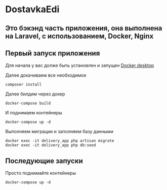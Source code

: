 # DostavkaEdi
## Это бэкэнд часть приложения, она выполнена на Laravel, с использованием, Docker, Nginx

## Первый запуск приложения
Для начала у вас долже быть установлен и запущен [Docker desktop](https://www.docker.com/products/docker-desktop/ "Официальный сайт")

Далее докачиваем все необходимое 

````
composer install 
````

Далее билдим через докер

````
docker-compose build
````
И поднимаем контейнеры

```` 
docker-compose up -d 
````

Выполняем миграции и заполняем базу данными

````
docker exec -it delivery_app php artisan migrate
docker exec -it delivery_app php db:seed
````

## Последующие запуски

Просто поднимайте контейнеры

````
docker-compose up -d 
````
